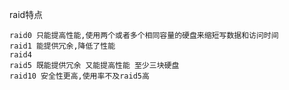 raid特点

    raid0 只能提高性能,使用两个或者多个相同容量的硬盘来缩短写数据和访问时间
    raid1 能提供冗余,降低了性能
    raid4
    raid5 既能提供冗余 又能提高性能 至少三块硬盘
    raid10 安全性更高,使用率不及raid5高
 